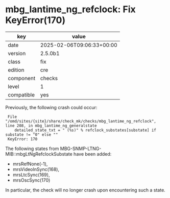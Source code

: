 [//]: # (werk v2)
# mbg_lantime_ng_refclock: Fix KeyError(170)

key        | value
---------- | ---
date       | 2025-02-06T09:06:33+00:00
version    | 2.5.0b1
class      | fix
edition    | cre
component  | checks
level      | 1
compatible | yes

Previously, the following crash could occur:
```
 File "/omd/sites/{site}/share/check_mk/checks/mbg_lantime_ng_refclock", line 208, in mbg_lantime_ng_generalstate
    detailed_state_txt = " (%s)" % refclock_substates[substate] if substate != "0" else ""
 KeyError: 170
```
The following states from MBG-SNMP-LTNG-MIB::mbgLtNgRefclockSubstate have been added:

* mrsRefNone(-1),
* mrsVideoInSync(168),
* mrsLtcSync(169),
* mrsOscSync(170)

In particular, the check will no longer crash upon encountering such a state.
